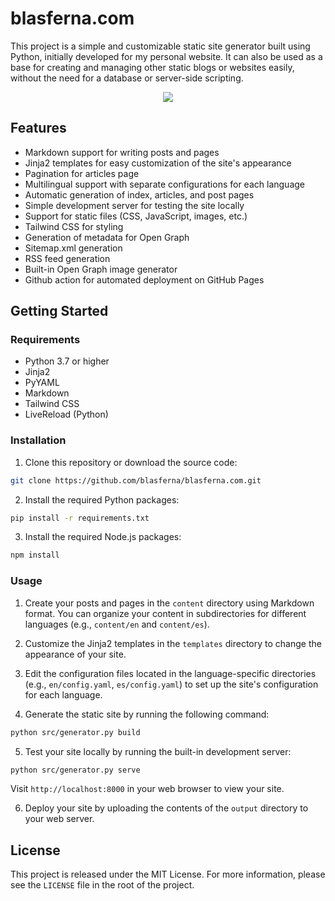 # blasferna.com

This project is a simple and customizable static site generator built using Python, initially developed for my personal website. It can also be used as a base for creating and managing other static blogs or websites easily, without the need for a database or server-side scripting.

<p align="center">
    <img src="https://github.com/blasferna/blasferna.com/assets/8385910/081144fb-5214-4042-abda-35310439bf04" />
</p>


## Features

* Markdown support for writing posts and pages
* Jinja2 templates for easy customization of the site's appearance
* Pagination for articles page
* Multilingual support with separate configurations for each language
* Automatic generation of index, articles, and post pages
* Simple development server for testing the site locally
* Support for static files (CSS, JavaScript, images, etc.)
* Tailwind CSS for styling
* Generation of metadata for Open Graph
* Sitemap.xml generation
* RSS feed generation
* Built-in Open Graph image generator
* Github action for automated deployment on GitHub Pages

## Getting Started

### Requirements

* Python 3.7 or higher
* Jinja2
* PyYAML
* Markdown
* Tailwind CSS
* LiveReload (Python)

### Installation

1. Clone this repository or download the source code:

```bash
git clone https://github.com/blasferna/blasferna.com.git
```

2. Install the required Python packages:

```bash
pip install -r requirements.txt
```

3. Install the required Node.js packages:

```bash
npm install
```


### Usage

1. Create your posts and pages in the `content` directory using Markdown format. You can organize your content in subdirectories for different languages (e.g., `content/en` and `content/es`).

2. Customize the Jinja2 templates in the `templates` directory to change the appearance of your site.

3. Edit the configuration files located in the language-specific directories (e.g., `en/config.yaml`, `es/config.yaml`) to set up the site's configuration for each language.

4. Generate the static site by running the following command:

```bash
python src/generator.py build
```

5. Test your site locally by running the built-in development server:

```bash
python src/generator.py serve
```

Visit `http://localhost:8000` in your web browser to view your site.

6. Deploy your site by uploading the contents of the `output` directory to your web server.


## License

This project is released under the MIT License. For more information, please see the `LICENSE` file in the root of the project.

